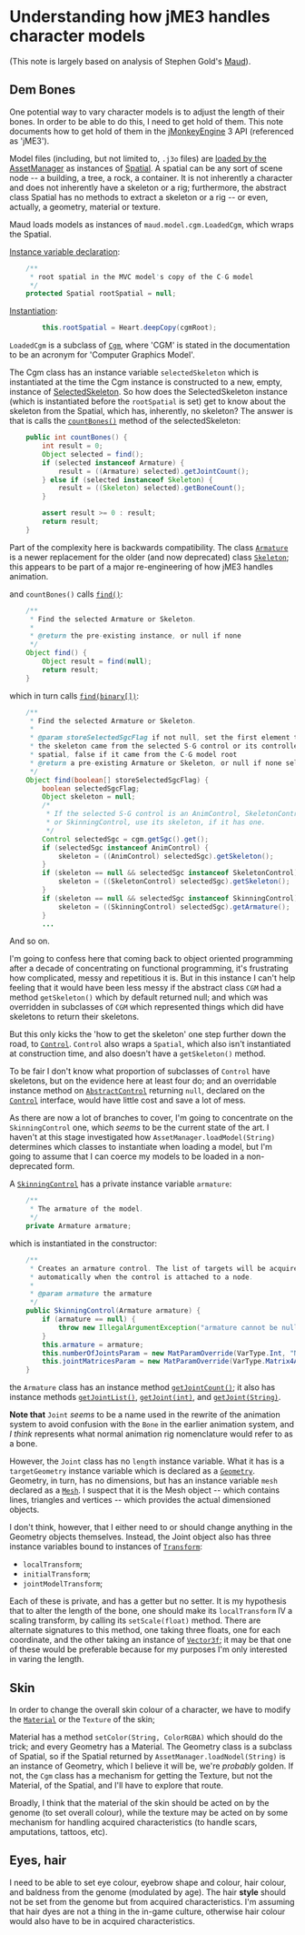 # Understanding how jME3 handles character models

(This note is largely based on analysis of Stephen Gold's [Maud](https://github.com/stephengold/Maud)).

## Dem Bones

One potential way to vary character models is to adjust the length of their bones. In order to be able to do this, I need to get hold of them. This note documents how to get hold of them in the [jMonkeyEngine](https://jmonkeyengine.org/) 3 API (referenced as 'jME3').

Model files (including, but not limited to, `.j3o` files) are [loaded by the AssetManager](https://javadoc.jmonkeyengine.org/v3.6.1-stable/com/jme3/asset/AssetManager.html#loadModel(com.jme3.asset.ModelKey)) as instances of [Spatial](https://javadoc.jmonkeyengine.org/v3.6.1-stable/com/jme3/scene/Spatial.html). A spatial can be any sort of scene node -- a building, a tree, a rock, a container. It is not inherently a character and does not inherently have a skeleton or a rig; furthermore, the abstract class Spatial has no methods to extract a skeleton or a rig -- or even, actually, a geometry, material or texture.

Maud loads models as instances of `maud.model.cgm.LoadedCgm`, which wraps the Spatial. 

[Instance variable declaration](https://github.com/stephengold/Maud/blob/master/src/main/java/maud/model/cgm/Cgm.java#L205):
```java
    /**
     * root spatial in the MVC model's copy of the C-G model
     */
    protected Spatial rootSpatial = null;
```

[Instantiation](https://github.com/stephengold/Maud/blob/master/src/main/java/maud/model/cgm/LoadedCgm.java#L292):
```java
        this.rootSpatial = Heart.deepCopy(cgmRoot);
```

`LoadedCgm` is a subclass of [`Cgm`](https://github.com/stephengold/Maud/blob/master/src/main/java/maud/model/cgm/Cgm.java), where 'CGM' is stated in the documentation to be an acronym for 'Computer Graphics Model'.

The Cgm class has an instance variable `selectedSkeleton` which is instantiated at the time the Cgm instance is constructed to a new, empty, instance of [SelectedSkeleton](https://github.com/stephengold/Maud/blob/master/src/main/java/maud/model/cgm/SelectedSkeleton.java). So how does the SelectedSkeleton instance (which is instantiated before the `rootSpatial` is set) get to know about the skeleton from the Spatial, which has, inherently, no skeleton? The answer is that is calls the [`countBones()`](https://github.com/stephengold/Maud/blob/master/src/main/java/maud/model/cgm/SelectedSkeleton.java#L148) method of the selectedSkeleton:

```java
    public int countBones() {
        int result = 0;
        Object selected = find();
        if (selected instanceof Armature) {
            result = ((Armature) selected).getJointCount();
        } else if (selected instanceof Skeleton) {
            result = ((Skeleton) selected).getBoneCount();
        }

        assert result >= 0 : result;
        return result;
    }
```

Part of the complexity here is backwards compatibility. The class [`Armature`](https://javadoc.jmonkeyengine.org/v3.6.1-stable/com/jme3/anim/Armature.html) is a newer replacement for the older (and now deprecated) class [`Skeleton`](https://javadoc.jmonkeyengine.org/v3.6.1-stable/com/jme3/animation/Skeleton.html); this appears to be part of a major re-engineering of how jME3 handles animation.

and `countBones()` calls [`find()`](https://github.com/stephengold/Maud/blob/master/src/main/java/maud/model/cgm/SelectedSkeleton.java#L253):

```java
    /**
     * Find the selected Armature or Skeleton.
     *
     * @return the pre-existing instance, or null if none
     */
    Object find() {
        Object result = find(null);
        return result;
    }
```

which in turn calls [`find(binary[])`](https://github.com/stephengold/Maud/blob/master/src/main/java/maud/model/cgm/SelectedSkeleton.java#L181):

```java
    /**
     * Find the selected Armature or Skeleton.
     *
     * @param storeSelectedSgcFlag if not null, set the first element to true if
     * the skeleton came from the selected S-G control or its controlled
     * spatial, false if it came from the C-G model root
     * @return a pre-existing Armature or Skeleton, or null if none selected
     */
    Object find(boolean[] storeSelectedSgcFlag) {
        boolean selectedSgcFlag;
        Object skeleton = null;
        /*
         * If the selected S-G control is an AnimControl, SkeletonControl,
         * or SkinningControl, use its skeleton, if it has one.
         */
        Control selectedSgc = cgm.getSgc().get();
        if (selectedSgc instanceof AnimControl) {
            skeleton = ((AnimControl) selectedSgc).getSkeleton();
        }
        if (skeleton == null && selectedSgc instanceof SkeletonControl) {
            skeleton = ((SkeletonControl) selectedSgc).getSkeleton();
        }
        if (skeleton == null && selectedSgc instanceof SkinningControl) {
            skeleton = ((SkinningControl) selectedSgc).getArmature();
        }
        ...
```

And so on. 

I'm going to confess here that coming back to object oriented programming after a decade of concentrating on functional programming, it's frustrating how complicated, messy and repetitious it is. But in this instance I can't help feeling that it would have been less messy if the abstract class `CGM` had a method `getSkeleton()` which by default returned null; and which was overridden in subclasses of `CGM` which represented things which did have skeletons to return their skeletons.

But this only kicks the 'how to get the skeleton' one step further down the road, to [`Control`](https://javadoc.jmonkeyengine.org/v3.6.1-stable/com/jme3/scene/control/Control.html). `Control` also wraps a `Spatial`, which also isn't instantiated at construction time, and also doesn't have a `getSkeleton()` method.

To be fair I don't know what proportion of subclasses of `Control` have skeletons, but on the evidence here at least four do; and an overridable instance method on [`AbstractControl`](https://javadoc.jmonkeyengine.org/v3.6.1-stable/com/jme3/scene/control/AbstractControl.html) returning `null`, declared on the [`Control`](https://javadoc.jmonkeyengine.org/v3.6.1-stable/com/jme3/scene/control/Control.html) interface, would have little cost and save a lot of mess.

As there are now a lot of branches to cover, I'm going to concentrate on the `SkinningControl` one, which *seems* to be the current state of the art. I haven't at this stage investigated how `AssetManager.loadModel(String)` determines which classes to instantiate when loading a model, but I'm going to assume that I can coerce my models to be loaded in a non-deprecated form.

A [`SkinningControl`](https://javadoc.jmonkeyengine.org/v3.6.1-stable/com/jme3/anim/SkinningControl.html) has a private instance variable `armature`:

```java
    /**
     * The armature of the model.
     */
    private Armature armature;
```

which is instantiated in the constructor:

```java
    /**
     * Creates an armature control. The list of targets will be acquired
     * automatically when the control is attached to a node.
     *
     * @param armature the armature
     */
    public SkinningControl(Armature armature) {
        if (armature == null) {
            throw new IllegalArgumentException("armature cannot be null");
        }
        this.armature = armature;
        this.numberOfJointsParam = new MatParamOverride(VarType.Int, "NumberOfBones", null);
        this.jointMatricesParam = new MatParamOverride(VarType.Matrix4Array, "BoneMatrices", null);
    }
```

the `Armature` class has an instance method [`getJointCount()`](https://javadoc.jmonkeyengine.org/v3.6.1-stable/com/jme3/anim/Armature.html#getJointCount()); it also has instance methods [`getJointList()`](https://javadoc.jmonkeyengine.org/v3.6.1-stable/com/jme3/anim/Armature.html#getJointList()), [`getJoint(int)`](https://javadoc.jmonkeyengine.org/v3.6.1-stable/com/jme3/anim/Armature.html#getJoint(int)), and [`getJoint(String)`](https://javadoc.jmonkeyengine.org/v3.6.1-stable/com/jme3/anim/Armature.html#getJoint(java.lang.String)).

**Note that** `Joint` *seems* to be a name used in the rewrite of the animation system to avoid confusion with the `Bone` in the earlier animation system, and *I think* represents what normal animation rig nomenclature would refer to as a bone. 

However, the `Joint` class has no `length` instance variable. What it has is a `targetGeometry` instance variable which is declared as a [`Geometry`](https://javadoc.jmonkeyengine.org/v3.6.1-stable/com/jme3/scene/Geometry.html). Geometry, in turn, has no dimensions, but has an instance variable `mesh` declared as a [`Mesh`](https://javadoc.jmonkeyengine.org/v3.6.1-stable/com/jme3/scene/Mesh.html). I suspect that it is the Mesh object -- which contains lines, triangles and vertices -- which provides the actual dimensioned objects.

I don't think, however, that I either need to or should change anything in the Geometry objects themselves. Instead, the Joint object also has three instance variables bound to instances of [`Transform`](https://javadoc.jmonkeyengine.org/v3.6.1-stable/com/jme3/math/Transform.html):

* `localTransform`;
* `initialTransform`;
* `jointModelTransform`;

Each of these is private, and has a getter but no setter. It is my hypothesis that to alter the length of the bone, one should make its `localTransform` IV a scaling transform, by calling its `setScale(float)` method. There are alternate signatures to this method, one taking three floats, one for each coordinate, and the other taking an instance of [`Vector3f`](https://javadoc.jmonkeyengine.org/v3.6.1-stable/com/jme3/math/Vector3f.html); it may be that one of these would be preferable because for my purposes I'm only interested in varing the length.

## Skin

In order to change the overall skin colour of a character, we have to modify the [`Material`](https://javadoc.jmonkeyengine.org/v3.6.1-stable/com/jme3/material/Material.html) or the `Texture` of the skin; 

Material has a method `setColor(String, ColorRGBA)` which should do the trick; and every Geometry has a Material. The Geometry class is a subclass of Spatial, so if the Spatial returned by `AssetManager.loadNodel(String)` is an instance of Geometry, which I believe it will be, we're *probably* golden. If not, the `Cgm` class has a mechanism for getting the Texture, but not the Material, of the Spatial, and I'll have to explore that route.

Broadly, I think that the material of the skin should be acted on by the genome (to set overall colour), while the texture may be acted on by some mechanism for handling acquired characteristics (to handle scars, amputations, tattoos, etc).

## Eyes, hair

I need to be able to set eye colour, eyebrow shape and colour, hair colour, and baldness from the genome (modulated by age). The hair **style** should not be set from the genome but from acquired characteristics. I'm assuming that hair dyes are not a thing in the in-game culture, otherwise hair colour would also have to be in acquired characteristics.